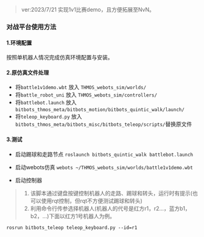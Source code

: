 > ver:2023/7/21 实现1v1比赛demo，且方便拓展至NvN。

### 对战平台使用方法

#### 1.环境配置

按照单机器人情况完成仿真环境配置与安装。

#### 2.原仿真文件处理 

* 将`battle1v1demo.wbt` 放入 `THMOS_webots_sim/worlds/`
* 将`battle_robot_uni` 放入 `THMOS_webots_sim/controllers/`
* 将`battlebot.launch` 放入 `bitbots_thmos_meta/bitbots_motion/bitbots_quintic_walk/launch/` 
* 将`teleop_keyboard.py` 放入`bitbots_thmos_meta/bitbots_misc/bitbots_teleop/scripts/`替换原文件

#### 3.测试

* 启动踢球和走路节点
`roslaunch bitbots_quintic_walk battlebot.launch` 

* 启动webots仿真
`webots ~/THMOS_webots_sim/worlds/battle1v1demo.wbt` 

* 启动控制器

>  1. 该脚本通过键盘按键控制机器人的走路、踢球和转头，运行时有提示(也可以使用rqt控制，但rqt不方便测试踢球和转头)
>  2. 利用命令行传参选择机器人(机器人的代号是红方r1，r2...，蓝方b1，b2，...)下面以红方1号机器人为例。

`rosrun bitbots_teleop teleop_keyboard.py --id=r1`
